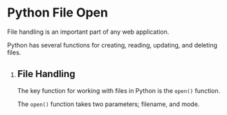# Python File Open
<!DOCTYPE html>
<html>
<body>
    <p>File handling is an important part of any web application.</p>
    <p>Python has several functions for creating, reading, updating, and deleting files.</p>
    <ol>
        <li>
            <h2>File Handling</h2>
            <p>The key function for working with files in Python is the <code>open()</code> function.</p>
            <p>The <code>open()</code> function takes two parameters; filename, and mode.</p>
        </li>
    </ol>
</body>
</html>
